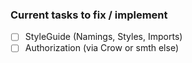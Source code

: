 ### Current tasks to fix / implement

* [ ] StyleGuide (Namings, Styles, Imports)  
* [ ] Authorization (via Crow or smth else)